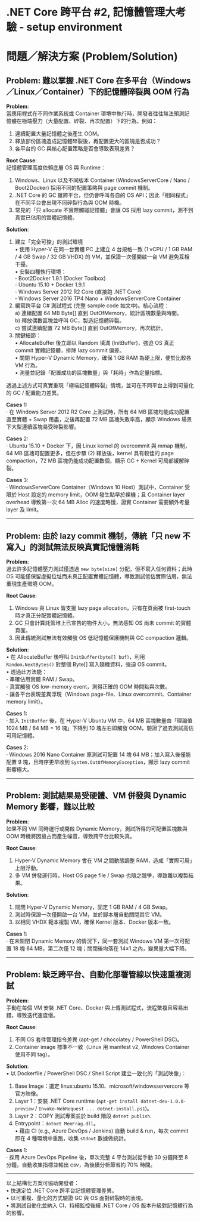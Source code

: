 # .NET Core 跨平台 #2, 記憶體管理大考驗 - setup environment

# 問題／解決方案 (Problem/Solution)

## Problem: 難以掌握 .NET Core 在多平台（Windows／Linux／Container）下的記憶體碎裂與 OOM 行為

**Problem**:  
當應用程式在不同作業系統或 Container 環境中執行時，開發者往往無法預測記憶體在極端壓力（大量配置、碎裂、再次配置）下的行為。例如：  
1. 連續配置大量記憶體之後產生 OOM。  
2. 釋放部份區塊造成記憶體碎裂後，再配置更大的區塊是否成功？  
3. 各平台的 GC 與核心配置策略是否會導致表現差異？  

**Root Cause**:  
記憶體管理高度依賴底層 OS 與 Runtime：  
1. Windows、Linux 以及不同版本 Container (WindowsServerCore / Nano / Boot2Docker) 採用不同的配置策略與 page commit 機制。  
2. .NET Core 的 GC 雖跨平台，但仍會呼叫各自的 OS API；因此「相同程式」在不同平台會出現不同碎裂行為與 OOM 時機。  
3. 常見的「只 allocate 不實際觸碰記憶體」會讓 OS 採用 lazy commit，測不到真實已佔用的實體記憶體。  

**Solution**:  
1. 建立「完全可控」的測試環境  
   • 使用 Hyper-V 在同一台實體 PC 上建立 4 台規格一致 (1 vCPU / 1 GB RAM / 4 GB Swap / 32 GB VHDX) 的 VM，並保證一次僅開啟一台 VM 避免互相干擾。  
   • 安裝四種執行環境：  
     ‑ Boot2Docker 1.9.1 (Docker Toolbox)  
     ‑ Ubuntu 15.10 + Docker 1.9.1  
     ‑ Windows Server 2012 R2 Core (直接跑 .NET Core)  
     ‑ Windows Server 2016 TP4 Nano + WindowsServerCore Container  
2. 編寫跨平台 C# 測試程式 (完整 sample code 如文中)。核心流程：  
   a) 連續配置 64 MB Byte[] 直到 OutOfMemory，統計區塊數量與時間。  
   b) 釋放偶數區塊並呼叫 GC，製造記憶體碎裂。  
   c) 嘗試連續配置 72 MB Byte[] 直到 OutOfMemory，再次統計。  
3. 關鍵細節：  
   • AllocateBuffer 後立即以 Random 填滿 (InitBuffer)，強迫 OS 真正 commit 實體記憶體，排除 lazy commit 偏差。  
   • 關閉 Hyper-V Dynamic Memory，確保 1 GB RAM 為硬上限，便於比較各 VM 行為。  
   • 測量並記錄「配置成功的區塊數量」與「耗時」作為定量指標。  

透過上述方式可真實重現「極端記憶體碎裂」情境，並可在不同平台上得到可量化的 GC / 配置能力差異。  

**Cases** 1:  
‧ 在 Windows Server 2012 R2 Core 上測試時，所有 64 MB 區塊均能成功配置直至實體 + Swap 用盡，之後再配置 72 MB 區塊失敗率高，顯示 Windows 場景下大型連續區塊易受碎裂影響。  

**Cases** 2:  
‧ Ubuntu 15.10 + Docker 下，因 Linux kernel 的 overcommit 與 mmap 機制，64 MB 區塊可配置更多，但在步驟 (2) 釋放後，kernel 具有較佳的 page compaction，72 MB 區塊仍能成功配置數個，顯示 GC + Kernel 可局部緩解碎裂。  

**Cases** 3:  
‧ WindowsServerCore Container（Windows 10 Host）測試中，Container 受限於 Host 設定的 memory limit，OOM 發生點早於裸機；且 Container layer overhead 導致第一次 64 MB Alloc 的速度略慢，證實 Container 需要額外考量 layer 及 limit。  

---

## Problem: 由於 lazy commit 機制，傳統「只 new 不寫入」的測試無法反映真實記憶體消耗

**Problem**:  
過去許多記憶體壓力測試僅透過 `new byte[size]` 分配，但不寫入任何資料；此時 OS 可能僅保留虛擬位址而未真正配置實體記憶體，導致測試低估實際佔用，無法重現生產環境 OOM。  

**Root Cause**:  
1. Windows 與 Linux 皆支援 lazy page allocation，只有在頁面被 first-touch 時才真正分配實體記憶體。  
2. GC 只會計算託管堆上已宣告的物件大小，無法感知 OS 尚未 commit 的實體頁面。  
3. 因此傳統測試無法有效觸發 OS 低記憶體保護機制與 GC compaction 邏輯。  

**Solution**:  
• 在 AllocateBuffer 後呼叫 `InitBuffer(byte[] buf)`，利用 `Random.NextBytes()` 對整個 Byte[] 寫入隨機資料，強迫 OS commit。  
• 透過此方法能：  
  ‑ 準確佔用實體 RAM / Swap。  
  ‑ 真實觸發 OS low-memory event，測得正確的 OOM 時間點與次數。  
  ‑ 讓各平台表現差異浮現（Windows page-file、Linux overcommit、Container memory limit）。  

**Cases** 1:  
‧ 加入 `InitBuffer` 後，在 Hyper-V Ubuntu VM 中，64 MB 區塊數量由「理論值 1024 MB / 64 MB = 16 塊」下降到 10 塊左右即觸發 OOM，驗證了過去測試高估可用記憶體。  

**Cases** 2:  
‧ Windows 2016 Nano Container 原測試可配置 14 塊 64 MB；加入寫入後僅能配置 9 塊，且時序更早收到 `System.OutOfMemoryException`，顯示 lazy commit 影響極大。  

---

## Problem: 測試結果易受硬體、VM 併發與 Dynamic Memory 影響，難以比較

**Problem**:  
如果不同 VM 同時運行或開啟 Dynamic Memory，測試所得的可配置區塊數與 OOM 時機將因搶占而產生噪音，導致跨平台比較失真。  

**Root Cause**:  
1. Hyper-V Dynamic Memory 會在 VM 之間動態調整 RAM，造成「實際可用」上限浮動。  
2. 多 VM 併發運行時，Host OS page file / Swap 也隨之競爭，導致難以複製結果。  

**Solution**:  
1. 關閉 Hyper-V Dynamic Memory，固定 1 GB RAM / 4 GB Swap。  
2. 測試時保證一次僅開啟一台 VM，並於腳本層自動關閉其它 VM。  
3. 以相同 VHDX 範本複製 VM，確保 Kernel 版本、Docker 版本一致。  

**Cases** 1:  
‧ 在未關閉 Dynamic Memory 的情況下，同一套測試 Windows VM 第一次可配置 18 塊 64 MB，第二次僅 12 塊；關閉後均落在 14±1 之內，變異量大幅下降。  

---

## Problem: 缺乏跨平台、自動化部署管線以快速重複測試

**Problem**:  
手動在每個 VM 安裝 .NET Core、Docker 與上傳測試程式，流程繁複且容易出錯，導致迭代速度慢。  

**Root Cause**:  
1. 不同 OS 套件管理指令差異 (apt-get / chocolatey / PowerShell DSC)。  
2. Container image 標準不一致（Linux 用 manifest v2, Windows Container 使用不同 tag）。  

**Solution**:  
• 以 Dockerfile / PowerShell DSC / Shell Script 建立一致化的「測試映像」：  
  1. Base Image：選定 linux:ubuntu 15.10、microsoft/windowsservercore 等官方映像。  
  2. Layer 1：安裝 .NET Core runtime (`apt-get install dotnet-dev-1.0.0-preview` / `Invoke-WebRequest ... dotnet-install.ps1`)。  
  3. Layer 2：COPY 測試專案並於 build 階段 `dotnet publish`.  
  4. Entrypoint：`dotnet MemFrag.dll`。  
• 藉由 CI (e.g., Azure DevOps / Jenkins) 自動 build & run，每次 commit 即在 4 種環境中重跑，收集 `stdout` 數據做統計。  

**Cases** 1:  
‧ 採用 Azure DevOps Pipeline 後，單次完整 4 平台測試從手動 30 分鐘降至 8 分鐘，自動收集指標並輸出 csv，為後續分析節省約 70% 時間。  

---

以上結構化方案可協助開發者：  
• 快速定位 .NET Core 跨平台記憶體管理差異。  
• 以可重複、量化的方式驗證 GC 與 OS 面對碎裂時的表現。  
• 將測試自動化並納入 CI，持續監控後續 .NET Core / OS 版本升級對記憶體行為的影響。